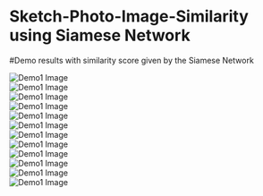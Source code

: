 # Sketch-Photo-Image-Similarity using Siamese Network

#Demo results with similarity score given by the Siamese Network

![Demo1 Image](demo_resutl1.png)<br/>
![Demo1 Image](demo_resutl1.png)<br/>
![Demo1 Image](demo_resutl1.png)<br/>
![Demo1 Image](demo_resutl1.png)<br/>
![Demo1 Image](demo_resutl1.png)<br/>
![Demo1 Image](demo_resutl1.png)<br/>
![Demo1 Image](demo_resutl1.png)<br/>
![Demo1 Image](demo_resutl1.png)<br/>
![Demo1 Image](demo_resutl1.png)<br/>
![Demo1 Image](demo_resutl1.png)<br/>
![Demo1 Image](demo_resutl1.png)<br/>
![Demo1 Image](demo_resutl1.png)

